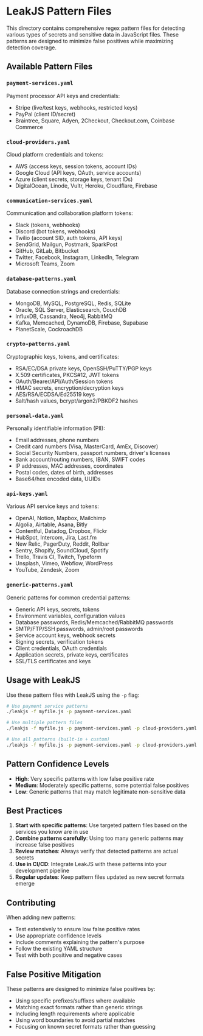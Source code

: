 # LeakJS Pattern Files

This directory contains comprehensive regex pattern files for detecting various types of secrets and sensitive data in JavaScript files. These patterns are designed to minimize false positives while maximizing detection coverage.

## Available Pattern Files

### `payment-services.yaml`
Payment processor API keys and credentials:
- Stripe (live/test keys, webhooks, restricted keys)
- PayPal (client ID/secret)
- Braintree, Square, Adyen, 2Checkout, Checkout.com, Coinbase Commerce

### `cloud-providers.yaml`
Cloud platform credentials and tokens:
- AWS (access keys, session tokens, account IDs)
- Google Cloud (API keys, OAuth, service accounts)
- Azure (client secrets, storage keys, tenant IDs)
- DigitalOcean, Linode, Vultr, Heroku, Cloudflare, Firebase

### `communication-services.yaml`
Communication and collaboration platform tokens:
- Slack (tokens, webhooks)
- Discord (bot tokens, webhooks)
- Twilio (account SID, auth tokens, API keys)
- SendGrid, Mailgun, Postmark, SparkPost
- GitHub, GitLab, Bitbucket
- Twitter, Facebook, Instagram, LinkedIn, Telegram
- Microsoft Teams, Zoom

### `database-patterns.yaml`
Database connection strings and credentials:
- MongoDB, MySQL, PostgreSQL, Redis, SQLite
- Oracle, SQL Server, Elasticsearch, CouchDB
- InfluxDB, Cassandra, Neo4j, RabbitMQ
- Kafka, Memcached, DynamoDB, Firebase, Supabase
- PlanetScale, CockroachDB

### `crypto-patterns.yaml`
Cryptographic keys, tokens, and certificates:
- RSA/EC/DSA private keys, OpenSSH/PuTTY/PGP keys
- X.509 certificates, PKCS#12, JWT tokens
- OAuth/Bearer/API/Auth/Session tokens
- HMAC secrets, encryption/decryption keys
- AES/RSA/ECDSA/Ed25519 keys
- Salt/hash values, bcrypt/argon2/PBKDF2 hashes

### `personal-data.yaml`
Personally identifiable information (PII):
- Email addresses, phone numbers
- Credit card numbers (Visa, MasterCard, AmEx, Discover)
- Social Security Numbers, passport numbers, driver's licenses
- Bank account/routing numbers, IBAN, SWIFT codes
- IP addresses, MAC addresses, coordinates
- Postal codes, dates of birth, addresses
- Base64/hex encoded data, UUIDs

### `api-keys.yaml`
Various API service keys and tokens:
- OpenAI, Notion, Mapbox, Mailchimp
- Algolia, Airtable, Asana, Bitly
- Contentful, Datadog, Dropbox, Flickr
- HubSpot, Intercom, Jira, Last.fm
- New Relic, PagerDuty, Reddit, Rollbar
- Sentry, Shopify, SoundCloud, Spotify
- Trello, Travis CI, Twitch, Typeform
- Unsplash, Vimeo, Webflow, WordPress
- YouTube, Zendesk, Zoom

### `generic-patterns.yaml`
Generic patterns for common credential patterns:
- Generic API keys, secrets, tokens
- Environment variables, configuration values
- Database passwords, Redis/Memcached/RabbitMQ passwords
- SMTP/FTP/SSH passwords, admin/root passwords
- Service account keys, webhook secrets
- Signing secrets, verification tokens
- Client credentials, OAuth credentials
- Application secrets, private keys, certificates
- SSL/TLS certificates and keys

## Usage with LeakJS

Use these pattern files with LeakJS using the `-p` flag:

```bash
# Use payment service patterns
./leakjs -f myfile.js -p payment-services.yaml

# Use multiple pattern files
./leakjs -f myfile.js -p payment-services.yaml -p cloud-providers.yaml

# Use all patterns (built-in + custom)
./leakjs -f myfile.js -p payment-services.yaml -p cloud-providers.yaml -p communication-services.yaml
```

## Pattern Confidence Levels

- **High**: Very specific patterns with low false positive rate
- **Medium**: Moderately specific patterns, some potential false positives
- **Low**: Generic patterns that may match legitimate non-sensitive data

## Best Practices

1. **Start with specific patterns**: Use targeted pattern files based on the services you know are in use
2. **Combine patterns carefully**: Using too many generic patterns may increase false positives
3. **Review matches**: Always verify that detected patterns are actual secrets
4. **Use in CI/CD**: Integrate LeakJS with these patterns into your development pipeline
5. **Regular updates**: Keep pattern files updated as new secret formats emerge

## Contributing

When adding new patterns:
- Test extensively to ensure low false positive rates
- Use appropriate confidence levels
- Include comments explaining the pattern's purpose
- Follow the existing YAML structure
- Test with both positive and negative cases

## False Positive Mitigation

These patterns are designed to minimize false positives by:
- Using specific prefixes/suffixes where available
- Matching exact formats rather than generic strings
- Including length requirements where applicable
- Using word boundaries to avoid partial matches
- Focusing on known secret formats rather than guessing
